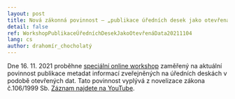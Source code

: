 ```yaml
---
layout: post
title: Nová zákonná povinnost – „publikace úředních desek jako otevřená data“
detail: false
ref: WorkshopPublikaceÚředníchDesekJakoOtevřenáData20211104
lang: cs
author: drahomír_chocholatý
---
```


Dne 16. 11. 2021 proběhne [speciální online workshop][workshop] zaměřený na aktuální povinnost publikace metadat informací zveřejněných na úředních deskách v podobě otevřených dat.
Tato povinnost vyplývá z novelizace zákona č.106/1999 Sb.
[Záznam najdete na YouTube][záznam].


[workshop]: /vzdělávání/on-line/#publikace-úředních-desek-jako-otevřená-data "Publikace úředních desek jako otevřená data"
[záznam]: https://youtu.be/ZGsuMmEvPcA "Publikace úředních desek jako otevřená data (YouTube)"